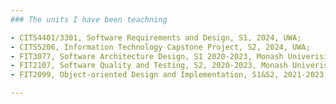 ```yaml
---
### The units I have been teachning

- CITS4401/3301, Software Requirements and Design, S1, 2024, UWA;
- CITS5206, Information Technology Capstone Project, S2, 2024, UWA; 
- FIT3077, Software Architecture Design, S1 2020-2023, Monash Univerisity;
- FIT2107, Software Quality and Testing, S2, 2020-2023, Monash Univerisiy;
- FIT2099, Object-oriented Design and Implementation, S1&S2, 2021-2023, Monash Univerisity

---
```

